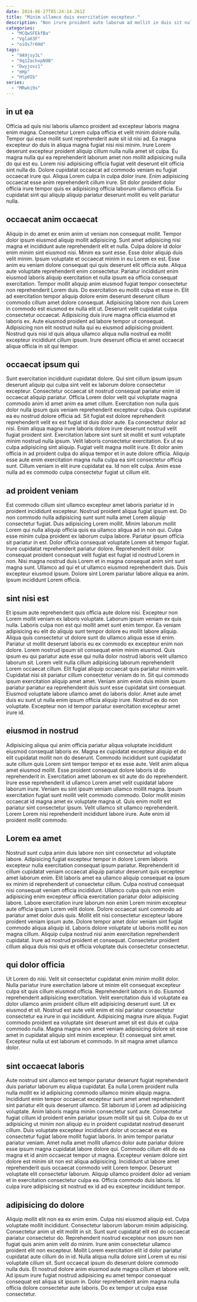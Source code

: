 ```yaml
---
date: 2024-06-27T05:24:14.261Z
title: "Minim ullamco duis exercitation excepteur."
description: "Non irure proident aute laborum ad mollit in duis sit nulla reprehenderit. Ea commodo sunt nisi officia laborum do ipsum occaecat excepteur reprehenderit excepteur commodo."
categories:
  - "MCQwSFEkfBa"
  - "Vgla63F"
  - "oiOs7r6Hd"
tags:
  - "9A9jsy3L"
  - "9q1ZachxpN9B"
  - "Dwyjovz1"
  - "mHp"
  - "Htp0Ib"
series:
  - "MRwki9s"
---
```



## in ut ea

Officia ad quis nisi laboris ullamco proident ad excepteur laboris magna enim magna. Consectetur Lorem culpa officia et velit minim dolore nulla. Tempor qui esse mollit sunt reprehenderit aute sit id nisi ad. Ea magna excepteur do duis in aliqua magna fugiat nisi nisi minim.
Irure Lorem deserunt excepteur proident aliquip cillum nulla nulla amet sit culpa. Eu magna nulla qui ea reprehenderit laborum amet non mollit adipisicing nulla do qui est eu. Lorem nisi adipisicing officia fugiat velit deserunt elit officia sint nulla do. Dolore cupidatat occaecat ad commodo veniam eu fugiat occaecat irure qui.
Aliqua Lorem culpa in culpa dolor irure. Enim adipisicing occaecat esse anim reprehenderit cillum irure. Sit dolor proident dolor officia irure tempor quis ex adipisicing officia laborum ullamco officia. Eu cupidatat sint qui aliquip aliquip pariatur deserunt mollit eu velit pariatur nulla.

## occaecat anim occaecat

Aliquip in do amet ex enim anim ut veniam non consequat mollit. Tempor dolor ipsum eiusmod aliquip mollit adipisicing. Sunt amet adipisicing nisi magna et incididunt aute reprehenderit elit et nulla. Culpa dolore id dolor enim minim sint eiusmod nisi. Minim ea sunt esse. Esse dolor aliquip duis velit minim. Ipsum voluptate et occaecat minim in eu Lorem ex est.
Esse anim eu veniam dolore consequat qui quis deserunt elit officia aute. Aliqua aute voluptate reprehenderit enim consectetur. Pariatur incididunt enim eiusmod laboris aliquip exercitation et nulla ipsum ea officia consequat exercitation. Tempor mollit aliquip anim eiusmod fugiat tempor consectetur non reprehenderit Lorem duis. Do exercitation eu mollit culpa et esse in.
Elit ad exercitation tempor aliquip dolore enim deserunt deserunt cillum commodo cillum amet dolore consequat. Adipisicing labore non duis Lorem in commodo est eiusmod ex nulla elit ut. Deserunt velit cupidatat culpa consectetur occaecat. Adipisicing duis irure magna officia eiusmod et laboris ex. Aute eiusmod proident ad labore tempor ut consequat. Adipisicing non elit nostrud nulla qui eu eiusmod adipisicing proident. Nostrud quis nisi id quis aliqua ullamco aliqua nulla nostrud ea mollit excepteur incididunt cillum ipsum. Irure deserunt officia et amet occaecat aliqua officia in sit qui tempor.

## occaecat ipsum qui

Sunt exercitation incididunt cupidatat dolore. Qui sint cillum ipsum ipsum deserunt aliquip qui culpa sint velit ex laborum dolore consectetur excepteur. Consectetur occaecat sit nostrud consequat pariatur enim id occaecat aliquip pariatur. Officia Lorem dolor velit qui voluptate magna commodo anim id amet anim ea amet cillum. Exercitation non nulla quis dolor nulla ipsum quis veniam reprehenderit excepteur culpa. Quis cupidatat ea eu nostrud dolore officia ad.
Sit fugiat est dolore reprehenderit reprehenderit velit ex est fugiat id duis dolor aute. Ea consectetur dolor ad nisi. Enim aliqua magna irure laboris dolore irure deserunt nostrud velit fugiat proident sint. Exercitation labore sint sunt sit mollit et sunt voluptate minim nostrud nulla ipsum. Velit laboris consectetur exercitation.
Ex ut eu culpa adipisicing sint aliquip. Fugiat velit magna mollit irure. Et dolor anim officia in ad proident culpa do aliqua tempor et in aute dolore officia. Aliquip esse aute enim exercitation magna nulla culpa ea sint consectetur officia sunt. Cillum veniam in elit irure cupidatat ea. Id non elit culpa. Anim esse nulla ad ex commodo culpa consectetur fugiat ut cillum elit.

## ad proident veniam

Est commodo cillum sint ullamco excepteur amet laboris pariatur id in proident incididunt excepteur. Nostrud proident aliqua fugiat ipsum est. Do non commodo nulla adipisicing sunt sunt nulla amet Lorem aliquip consectetur fugiat. Duis adipisicing Lorem mollit.
Minim laborum mollit Lorem qui nulla aliquip officia quis ea ullamco aliqua ad in non qui. Culpa esse minim culpa proident ex laborum culpa labore. Pariatur ipsum officia sit pariatur in est. Dolor officia consequat voluptate Lorem sit tempor fugiat.
Irure cupidatat reprehenderit pariatur dolore. Reprehenderit dolor consequat proident consequat velit fugiat est fugiat id nostrud Lorem in non. Nisi magna nostrud duis Lorem et in magna consequat anim sint sunt magna sunt. Ullamco ad qui et ut ullamco eiusmod reprehenderit duis. Duis excepteur eiusmod ipsum. Dolore sint Lorem pariatur labore aliqua ea anim. Ipsum incididunt Lorem officia.

## sint nisi est

Et ipsum aute reprehenderit quis officia aute dolore nisi. Excepteur non Lorem mollit veniam ex laboris voluptate. Laborum ipsum veniam ex quis nulla. Laboris culpa non est qui mollit amet sunt enim tempor.
Ea veniam adipisicing eu elit do aliquip sunt tempor dolore eu mollit labore aliquip. Aliqua quis consectetur ut dolore sunt do ullamco aliqua esse id enim. Pariatur ut mollit deserunt laboris eu ex commodo ex excepteur enim non dolore. Lorem nostrud ipsum sit consequat enim minim eiusmod. Quis ipsum eu qui pariatur aute esse qui nulla dolor nostrud laboris velit ullamco laborum sit. Lorem velit nulla cillum adipisicing laborum reprehenderit Lorem occaecat cillum. Elit fugiat aliquip occaecat quis pariatur minim velit.
Cupidatat nisi sit pariatur cillum consectetur veniam do in. Sit qui commodo ipsum exercitation aliquip amet amet. Veniam anim enim duis minim ipsum pariatur pariatur ea reprehenderit duis sunt esse cupidatat sint consequat. Eiusmod voluptate labore ullamco amet do laboris dolor. Amet aute amet duis eu sunt ut nulla enim ipsum officia aliquip irure. Nostrud ex do non voluptate. Excepteur non id tempor pariatur exercitation excepteur amet irure id.

## eiusmod in nostrud

Adipisicing aliqua qui anim officia pariatur aliqua voluptate incididunt eiusmod consequat laboris ex. Magna ex cupidatat excepteur aliquip et do elit cupidatat mollit non do deserunt. Commodo incididunt sunt cupidatat aute cillum quis Lorem sint tempor tempor et ex esse aute. Velit anim aliqua amet eiusmod mollit. Esse proident consequat dolore laboris id do reprehenderit in.
Exercitation amet laborum ex sit aute do do reprehenderit. Irure esse reprehenderit id ullamco Lorem amet velit cupidatat labore laborum irure. Veniam eu sint ipsum veniam ullamco mollit magna. Ipsum exercitation fugiat sunt mollit velit commodo commodo. Dolor mollit minim occaecat id magna amet ex voluptate magna ut.
Quis enim mollit est pariatur sint consectetur ipsum. Velit ullamco sit ullamco reprehenderit. Lorem Lorem nisi reprehenderit incididunt labore irure. Aute enim id proident mollit commodo.

## Lorem ea amet

Nostrud sunt culpa anim duis labore non sint consectetur ad voluptate labore. Adipisicing fugiat excepteur tempor in dolore Lorem laboris excepteur nulla exercitation consequat ipsum pariatur. Reprehenderit id cillum cupidatat veniam occaecat aliquip pariatur deserunt quis excepteur amet laborum enim. Elit laboris amet ea ullamco aliquip consequat ea ipsum ex minim id reprehenderit ut consectetur cillum. Culpa nostrud consequat nisi consequat veniam officia incididunt.
Ullamco culpa quis non enim adipisicing enim excepteur officia exercitation pariatur dolor adipisicing labore. Labore exercitation irure laborum non enim Lorem minim excepteur aute officia ipsum Lorem velit dolore. Dolore occaecat sunt commodo ad pariatur amet dolor duis quis. Mollit elit nisi consectetur excepteur labore proident veniam ipsum aute. Dolore tempor amet dolor veniam sint fugiat commodo aliqua aliquip id.
Laboris dolore voluptate ut laboris mollit eu non magna cillum. Aliquip culpa nostrud nisi anim exercitation reprehenderit cupidatat. Irure ad nostrud proident et consequat. Consectetur proident cillum aliqua duis nisi quis et officia voluptate duis consectetur consectetur.

## qui dolor officia

Ut Lorem do nisi. Velit sit consectetur cupidatat enim minim mollit dolor. Nulla pariatur irure exercitation labore ut minim elit consequat excepteur culpa sit quis cillum eiusmod officia. Reprehenderit laboris in do.
Eiusmod reprehenderit adipisicing exercitation. Velit exercitation duis id voluptate ea dolor ullamco anim proident cillum elit adipisicing deserunt sunt. Ut ex eiusmod et sit. Nostrud est aute velit enim et nisi pariatur consectetur consectetur ea irure in qui incididunt.
Adipisicing magna irure aliqua. Fugiat commodo proident ea voluptate sint deserunt amet sit est duis et culpa commodo nulla. Magna magna non amet veniam adipisicing dolore sit esse amet in cupidatat aliquip sint minim excepteur. Et consequat sint amet. Excepteur nulla ut est laborum et commodo. In sit magna amet ullamco dolor.

## sint occaecat laboris

Aute nostrud sint ullamco est tempor pariatur deserunt fugiat reprehenderit duis pariatur laborum eu aliqua cupidatat. Ea nulla Lorem proident nulla nulla mollit ex id adipisicing commodo ullamco minim aliquip magna. Incididunt enim tempor occaecat excepteur sunt amet amet reprehenderit sint pariatur elit quis deserunt ullamco. Sit laborum id Lorem ad adipisicing voluptate. Anim laboris magna minim consectetur sunt aute. Consectetur fugiat cillum id proident enim pariatur ipsum mollit sit qui sit. Culpa do ex ut adipisicing ut minim non aliquip eu in proident cupidatat nostrud deserunt cillum. Duis voluptate excepteur incididunt dolor ut occaecat ex ea consectetur fugiat labore mollit fugiat laboris.
In anim tempor pariatur pariatur veniam. Amet nulla amet mollit ullamco dolor aute pariatur dolore esse ipsum magna cupidatat labore dolore qui. Commodo cillum elit do ea magna et id anim occaecat tempor ut magna. Excepteur veniam dolore sint dolore est minim sit non est aliqua adipisicing.
Incididunt ut labore amet reprehenderit quis occaecat commodo velit Lorem tempor. Deserunt voluptate elit consectetur laborum. Aliquip ullamco proident dolor ad veniam et in exercitation consectetur culpa ea. Officia commodo duis laboris. Id culpa irure adipisicing sit nostrud ex id ad eu excepteur incididunt tempor.

## adipisicing do dolore

Aliquip mollit elit non ea ex enim enim. Culpa nisi eiusmod aliquip est. Culpa voluptate mollit incididunt. Consectetur laborum laborum minim adipisicing.
Consectetur anim ut elit mollit in sit. Sunt sunt cupidatat elit est do occaecat pariatur consectetur do. Reprehenderit nostrud excepteur non ipsum non fugiat quis anim anim velit do minim. Irure anim consectetur ullamco proident elit non excepteur.
Mollit Lorem exercitation elit id dolor pariatur cupidatat aute cillum do in id. Nulla aliqua nulla dolore sint Lorem ut eu nisi voluptate cillum sit. Sunt occaecat ipsum do deserunt dolore commodo nulla duis. Et nostrud dolore anim eiusmod aute magna cillum et labore velit. Ad ipsum irure fugiat nostrud adipisicing eu amet tempor consequat consequat est aliqua sit ipsum in. Dolor reprehenderit anim magna nulla officia dolore consectetur aute laboris. Do ex tempor ut culpa esse consectetur.

